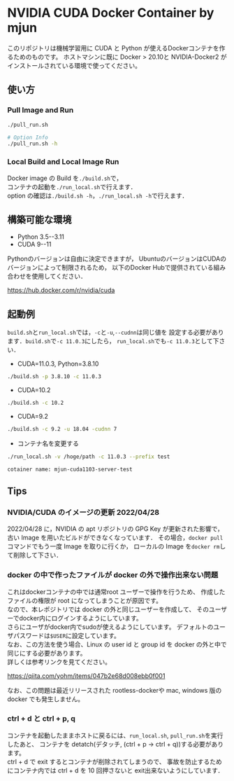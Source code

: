 # NVIDIA CUDA Docker Container by mjun

このリポジトリは機械学習用に
CUDA と Python が使えるDockerコンテナを作るためのものです。
ホストマシンに既に Docker > 20.10と
NVIDIA-Docker2 がインストールされている環境で使ってください。

## 使い方

### Pull Image and Run

```bash
./pull_run.sh

# Option Info
./pull_run.sh -h
```

### Local Build and Local Image Run

Docker image の Build を`./build.sh`で，  
コンテナの起動を`./run_local.sh`で行えます．  
option の確認は`./build.sh -h`，`./run_local.sh -h`で行えます．

## 構築可能な環境

- Python 3.5--3.11
- CUDA 9--11

Pythonのバージョンは自由に決定できますが，
UbuntuのバージョンはCUDAのバージョンによって制限されるため，
以下のDocker Hubで提供されている組み合わせを使用してください．

<https://hub.docker.com/r/nvidia/cuda>

## 起動例

`build.sh`と`run_local.sh`では，`-c`と`-u`,`--cudnn`は同じ値を
設定する必要があります．`build.sh`で`-c 11.0.3`にしたら，
`run_local.sh`でも`-c 11.0.3`として下さい．

- CUDA=11.0.3, Python=3.8.10

```bash
./build.sh -p 3.8.10 -c 11.0.3
```

- CUDA=10.2

```bash
./build.sh -c 10.2
```

- CUDA=9.2

```bash
./build.sh -c 9.2 -u 18.04 -cudnn 7
```

- コンテナ名を変更する

```bash
./run_local.sh -v /hoge/path -c 11.0.3 --prefix test

cotainer name: mjun-cuda1103-server-test
```

## Tips

### NVIDIA/CUDA のイメージの更新 2022/04/28

2022/04/28 に，NVIDIA の apt リポジトリの GPG Key が更新された影響で，
古い Image を用いたビルドができなくなっています．
その場合，`docker pull`コマンドでもう一度 Image を取りに行くか，
ローカルの Image を`docker rm`して削除して下さい．

### docker の中で作ったファイルが docker の外で操作出来ない問題

これはdockerコンテナの中では通常root ユーザーで操作を行うため、
作成したファイルの権限が root になってしまうことが原因です。  
なので、本レポジトリでは docker の外と同じユーザーを作成して、
そのユーザーでdocker内にログインするようにしています。  
さらにユーザがdocker内でsudoが使えるようにしています。
デフォルトのユーザパスワードは`$USER`に設定しています。  
なお、この方法を使う場合、Linux の user id と group id を
docker の外と中で同じにする必要があります。  
詳しくは参考リンクを見てください。

<https://qiita.com/yohm/items/047b2e68d008ebb0f001>

なお、この問題は最近リリースされた rootless-dockerや
mac, windows 版の docker でも発生しません。

### ctrl + d と ctrl + p, q

コンテナを起動したままホストに戻るには、`run_local.sh`, `pull_run.sh`を実行したあと、
コンテナを detatch(デタッチ, (ctrl + p -> ctrl + q))する必要があります。  
ctrl + d で exit するとコンテナが削除されてしまうので、
事故を防止するためにコンテナ内では ctrl + d を 10 回押さないと 
exit出来ないようにしています．
